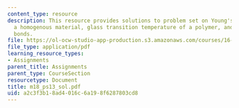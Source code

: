 ```yaml
---
content_type: resource
description: This resource provides solutions to problem set on Young's modulus of
  a homogenous material, glass transition temperature of a polymer, and interatomic
  bonds.
file: https://ol-ocw-studio-app-production.s3.amazonaws.com/courses/16-01-unified-engineering-i-ii-iii-iv-fall-2005-spring-2006/a2c3f3b18ad4016c6a198f6287803cd8_m18_ps13_sol.pdf
file_type: application/pdf
learning_resource_types:
- Assignments
parent_title: Assignments
parent_type: CourseSection
resourcetype: Document
title: m18_ps13_sol.pdf
uid: a2c3f3b1-8ad4-016c-6a19-8f6287803cd8
---
```

